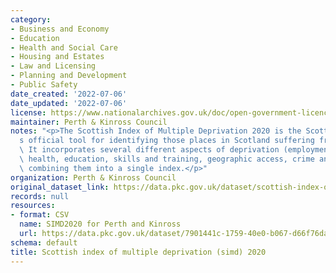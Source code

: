 ```yaml
---
category:
- Business and Economy
- Education
- Health and Social Care
- Housing and Estates
- Law and Licensing
- Planning and Development
- Public Safety
date_created: '2022-07-06'
date_updated: '2022-07-06'
license: https://www.nationalarchives.gov.uk/doc/open-government-licence/version/3/
maintainer: Perth & Kinross Council
notes: "<p>The Scottish Index of Multiple Deprivation 2020 is the Scottish Government\u2019\
  s official tool for identifying those places in Scotland suffering from deprivation.\
  \ It incorporates several different aspects of deprivation (employment, income,\
  \ health, education, skills and training, geographic access, crime and housing),\
  \ combining them into a single index.</p>"
organization: Perth & Kinross Council
original_dataset_link: https://data.pkc.gov.uk/dataset/scottish-index-of-multiple-deprivation-simd-2020
records: null
resources:
- format: CSV
  name: SIMD2020 for Perth and Kinross
  url: https://data.pkc.gov.uk/dataset/7901441c-1759-40e0-b067-d66f76daaad2/resource/cb9f7eb8-b4e0-4f2e-8db0-171697fbbcc3/download/simd_2020v2_perthandkinrossextractdeciles.csv
schema: default
title: Scottish index of multiple deprivation (simd) 2020
---
```

